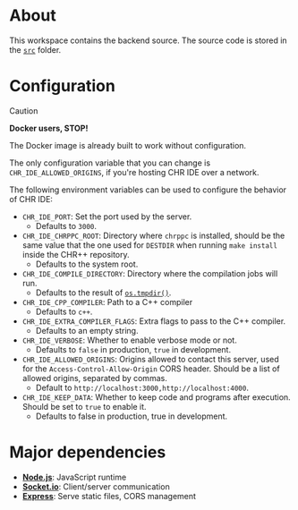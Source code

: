 # About
This workspace contains the backend source. The source code is stored in the [`src`](src) folder.

# Configuration
> [!CAUTION]
> **Docker users, STOP!**
>
> The Docker image is already built to work without configuration.
> 
> The only configuration variable that you can change is `CHR_IDE_ALLOWED_ORIGINS`, if you're hosting CHR IDE over a network.

The following environment variables can be used to configure the behavior of CHR IDE:
- `CHR_IDE_PORT`: Set the port used by the server.
  - Defaults to `3000`.
- `CHR_IDE_CHRPPC_ROOT`: Directory where `chrppc` is installed, should be the same value that the one used for `DESTDIR` when running `make install` inside the CHR++ repository.
  - Defaults to the system root.
- `CHR_IDE_COMPILE_DIRECTORY`: Directory where the compilation jobs will run.
  - Defaults to the result of [`os.tmpdir()`](https://nodejs.org/api/os.html#ostmpdir).
- `CHR_IDE_CPP_COMPILER`: Path to a C++ compiler
  - Defaults to `c++`.
- `CHR_IDE_EXTRA_COMPILER_FLAGS`: Extra flags to pass to the C++ compiler.
  - Defaults to an empty string.
- `CHR_IDE_VERBOSE`: Whether to enable verbose mode or not.
  - Defaults to `false` in production, `true` in development.
- `CHR_IDE_ALLOWED_ORIGINS`: Origins allowed to contact this server, used for the `Access-Control-Allow-Origin` CORS header. Should be a list of allowed origins, separated by commas.
  - Default to `http://localhost:3000,http://localhost:4000`.
- `CHR_IDE_KEEP_DATA`: Whether to keep code and programs after execution. Should be set to `true` to enable it.
  - Defaults to false in production, true in development.

# Major dependencies
- [**Node.js**](https://nodejs.org): JavaScript runtime
- [**Socket.io**](https://socket.io/): Client/server communication
- [**Express**](https://expressjs.com/): Serve static files, CORS management